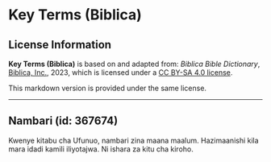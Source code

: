 # Key Terms (Biblica)

## License Information

**Key Terms (Biblica)** is based on and adapted from: _Biblica Bible Dictionary_, [Biblica, Inc.](https://www.biblica.com/), 2023, which is licensed under a [CC BY-SA 4.0 license](https://creativecommons.org/licenses/by-sa/4.0/legalcode.en).

This markdown version is provided under the same license.



--------------------------------

## Nambari (id: 367674)

Kwenye kitabu cha Ufunuo, nambari zina maana maalum. Hazimaanishi kila mara idadi kamili iliyotajwa. Ni ishara za kitu cha kiroho.


